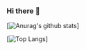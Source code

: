 ### Hi there 👋

[![Anurag's github stats](https://github-readme-stats.vercel.app/api?username=vanishma&show_icons=true&theme=radical)]

[![Top Langs](https://github-readme-stats.vercel.app/api/top-langs/?username=vanishma&layout=compact)]
